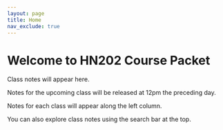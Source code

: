 ```yaml
---
layout: page
title: Home
nav_exclude: true
---
```


# Welcome to HN202 Course Packet

Class notes will appear here. 

Notes for the upcoming class will be released at 12pm the preceding day.

Notes for each class will appear along the left column. 

You can also explore class notes using the search bar at the top. 

